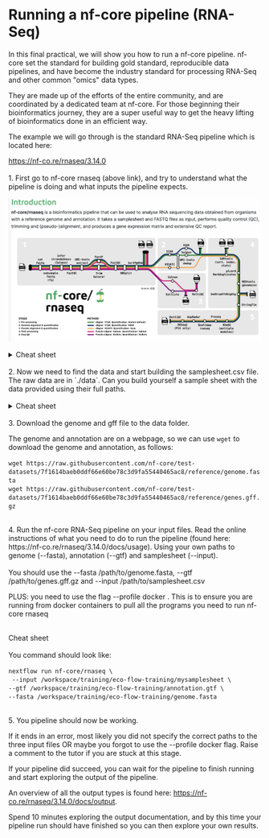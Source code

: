 # Running a nf-core pipeline (RNA-Seq)

In this final practical, we will show you how to run a nf-core pipeline. nf-core set the standard for building gold standard, reproducible data pipelines, and have become the industry standard for processing RNA-Seq and other common "omics" data types.

They are made up of the efforts of the entire community, and are coordinated by a dedicated team at nf-core. For those beginning their bioinformatics journey, they are a super useful way to get the heavy lifting of bioinformatics done in an efficient way.

The example we will go through is the standard RNA-Seq pipeline which is located here: 

https://nf-co.re/rnaseq/3.14.0
<br>
<br>1. First go to nf-core rnaseq (above link), and try to understand what the pipeline is doing and what inputs the pipeline expects.

![nf-core rnaseq](./img/image.png)

<details>
<summary>Cheat sheet</summary>
<br>

Hopefully you found that you require a genome (in fasta) and annotation (in gtf or gff3), as well as an input samplesheet that contains links to the raw RNA-Seq fastq data

</details>
<br>
2. Now we need to find the data and start building the samplesheet.csv file. The raw data are in `./data`. Can you build yourself a sample sheet with the data provided using their full paths.
<br>
<br>
<details>
<summary>Cheat sheet</summary>
<br>
sample,fastq_1,fastq_2,strandedness
CONTROL_REP1,AEG588A1_S1_L002_R1_001.fastq.gz,AEG588A1_S1_L002_R2_001.fastq.gz,auto
CONTROL_REP1,AEG588A1_S1_L003_R1_001.fastq.gz,AEG588A1_S1_L003_R2_001.fastq.gz,auto
CONTROL_REP1,AEG588A1_S1_L004_R1_001.fastq.gz,AEG588A1_S1_L004_R2_001.fastq.gz,auto

A sample sheet will contain a sample name, followed by the forward reads (normally R1), followed by the reverve reads (normally R2, if you have them)), followed by the strand information (if you want the pipeline to calculate this for you, you use auto, else you write unstranded, forward or reverse).
</details>
<br>
3. Download the genome and gff file to the data folder.

The genome and annotation are on a webpage, so we can use `wget` to download the genome and annotation, as follows:

`wget https://raw.githubusercontent.com/nf-core/test-datasets/7f1614baeb0ddf66e60be78c3d9fa55440465ac8/reference/genome.fasta`
<br>
`wget https://raw.githubusercontent.com/nf-core/test-datasets/7f1614baeb0ddf66e60be78c3d9fa55440465ac8/reference/genes.gff.gz`

<br>
4. Run the nf-core RNA-Seq pipeline on your input files. Read the online instructions of what you need to do to run the pipeline (found here: https://nf-co.re/rnaseq/3.14.0/docs/usage). Using your own paths to genome (--fasta), annotation (--gtf) and samplesheet (--input). 
<br>
<br>
You should use the --fasta /path/to/genome.fasta,  --gtf /path/to/genes.gff.gz and --input /path/to/samplesheet.csv

PLUS: you need to use the flag --profile docker . This is to ensure you are running from docker containers to pull all the programs you need to run nf-core rnaseq
<br>
<br>
<summary>Cheat sheet</summary>
<br>
You command should look like:

`nextflow run nf-core/rnaseq \`<br>`
--input /workspace/training/eco-flow-training/mysamplesheet \`<br>`--gtf /workspace/training/eco-flow-training/annotation.gtf \`<br>`--fasta /workspace/training/eco-flow-training/genome.fasta`
</details>
<br>
5. You pipeline should now be working.

<br/>

If it ends in an error, most likely you did not specify the correct paths to the three input files OR maybe you forgot to use the --profile docker flag. Raise a comment to the tutor if you are stuck at this stage. 
<br>

If your pipeline did succeed, you can wait for the pipeline to finish running and start exploring the output of the pipeline.

An overview of all the output types is found here: https://nf-co.re/rnaseq/3.14.0/docs/output. 

Spend 10 minutes exploring the output documentation, and by this time your pipeline run should have finished so you can then explore your own results. 
